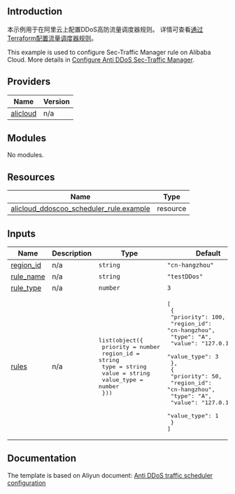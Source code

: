 ## Introduction

<!-- DOCS_DESCRIPTION_CN -->
本示例用于在阿里云上配置DDoS高防流量调度器规则。
详情可查看[通过Terraform配置流量调度器规则](https://help.aliyun.com/document_detail/2536225.html)。
<!-- DOCS_DESCRIPTION_CN -->

<!-- DOCS_DESCRIPTION_EN -->
This example is used to configure Sec-Traffic Manager rule on Alibaba Cloud.
More details in [Configure Anti DDoS Sec-Traffic Manager](https://help.aliyun.com/document_detail/2536225.html).
<!-- DOCS_DESCRIPTION_EN -->

<!-- BEGIN_TF_DOCS -->
## Providers

| Name | Version |
|------|---------|
| <a name="provider_alicloud"></a> [alicloud](#provider\_alicloud) | n/a |

## Modules

No modules.

## Resources

| Name | Type |
|------|------|
| [alicloud_ddoscoo_scheduler_rule.example](https://registry.terraform.io/providers/aliyun/alicloud/latest/docs/resources/ddoscoo_scheduler_rule) | resource |

## Inputs

| Name | Description | Type | Default | Required |
|------|-------------|------|---------|:--------:|
| <a name="input_region_id"></a> [region\_id](#input\_region\_id) | n/a | `string` | `"cn-hangzhou"` | no |
| <a name="input_rule_name"></a> [rule\_name](#input\_rule\_name) | n/a | `string` | `"testDDos"` | no |
| <a name="input_rule_type"></a> [rule\_type](#input\_rule\_type) | n/a | `number` | `3` | no |
| <a name="input_rules"></a> [rules](#input\_rules) | n/a | <pre>list(object({<br/>    priority   = number<br/>    region_id  = string<br/>    type       = string<br/>    value      = string<br/>    value_type = number<br/>  }))</pre> | <pre>[<br/>  {<br/>    "priority": 100,<br/>    "region_id": "cn-hangzhou",<br/>    "type": "A",<br/>    "value": "127.0.10.11",<br/>    "value_type": 3<br/>  },<br/>  {<br/>    "priority": 50,<br/>    "region_id": "cn-hangzhou",<br/>    "type": "A",<br/>    "value": "127.0.10.12",<br/>    "value_type": 1<br/>  }<br/>]</pre> | no |
<!-- END_TF_DOCS -->

## Documentation
<!-- docs-link --> 

The template is based on Aliyun document: [Anti DDoS traffic scheduler configuration](https://help.aliyun.com/document_detail/2536225.html) 

<!-- docs-link --> 